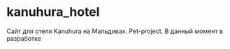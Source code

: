 # kanuhura_hotel
Сайт для отеля Kanuhura  на Мальдивах. Pet-project. В данный момент в разработке



